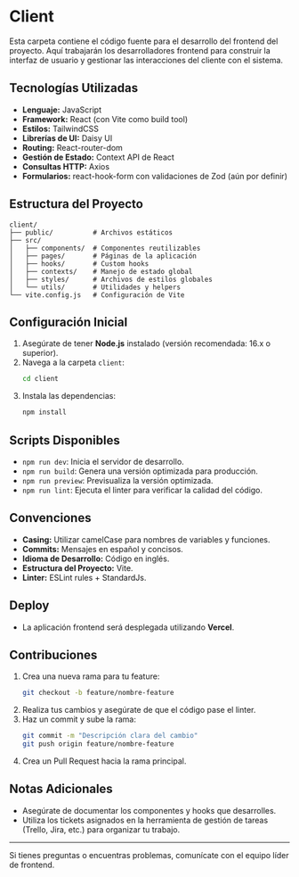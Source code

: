 # Client

Esta carpeta contiene el código fuente para el desarrollo del frontend del proyecto. Aquí trabajarán los desarrolladores frontend para construir la interfaz de usuario y gestionar las interacciones del cliente con el sistema.

## Tecnologías Utilizadas

- **Lenguaje:** JavaScript
- **Framework:** React (con Vite como build tool)
- **Estilos:** TailwindCSS
- **Librerías de UI:** Daisy UI
- **Routing:** React-router-dom
- **Gestión de Estado:** Context API de React
- **Consultas HTTP:** Axios
- **Formularios:** react-hook-form con validaciones de Zod (aún por definir)

## Estructura del Proyecto

```
client/
├── public/          # Archivos estáticos
├── src/
│   ├── components/  # Componentes reutilizables
│   ├── pages/       # Páginas de la aplicación
│   ├── hooks/       # Custom hooks
│   ├── contexts/    # Manejo de estado global
│   ├── styles/      # Archivos de estilos globales
│   └── utils/       # Utilidades y helpers
└── vite.config.js   # Configuración de Vite
```

## Configuración Inicial

1. Asegúrate de tener **Node.js** instalado (versión recomendada: 16.x o superior).
2. Navega a la carpeta `client`:
   ```bash
   cd client
   ```
3. Instala las dependencias:
   ```bash
   npm install
   ```

## Scripts Disponibles

- `npm run dev`: Inicia el servidor de desarrollo.
- `npm run build`: Genera una versión optimizada para producción.
- `npm run preview`: Previsualiza la versión optimizada.
- `npm run lint`: Ejecuta el linter para verificar la calidad del código.

## Convenciones

- **Casing:** Utilizar camelCase para nombres de variables y funciones.
- **Commits:** Mensajes en español y concisos.
- **Idioma de Desarrollo:** Código en inglés.
- **Estructura del Proyecto:** Vite.
- **Linter:** ESLint rules + StandardJs.

## Deploy

- La aplicación frontend será desplegada utilizando **Vercel**.

## Contribuciones

1. Crea una nueva rama para tu feature:
   ```bash
   git checkout -b feature/nombre-feature
   ```
2. Realiza tus cambios y asegúrate de que el código pase el linter.
3. Haz un commit y sube la rama:
   ```bash
   git commit -m "Descripción clara del cambio"
   git push origin feature/nombre-feature
   ```
4. Crea un Pull Request hacia la rama principal.

## Notas Adicionales

- Asegúrate de documentar los componentes y hooks que desarrolles.
- Utiliza los tickets asignados en la herramienta de gestión de tareas (Trello, Jira, etc.) para organizar tu trabajo.

---

Si tienes preguntas o encuentras problemas, comunícate con el equipo líder de frontend.

